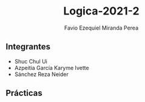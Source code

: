 <div align="center">
 
# Logica-2021-2

Favio Ezequiel Miranda Perea

</div>
 
 ## Integrantes 
 
 - Shuc Chul Ui
 - Azpeitia García Karyme Ivette
 - Sánchez Reza Neider

## Prácticas

